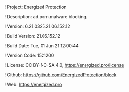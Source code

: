 ! Project: Energized Protection

! Description: ad.porn.malware blocking.

! Version: 6.21.0325.21.06.152.12

! Build Version: 21.06.152.12

! Build Date: Tue, 01 Jun 21 12:00:44

! Version Code: 1521200

! License: CC BY-NC-SA 4.0, https://energized.pro/license

! Github: https://github.com/EnergizedProtection/block

! Web: https://energized.pro

